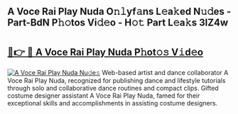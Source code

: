 ## A Voce Rai Play Nuda O𝚗𝚕yf𝚊ns L𝚎a𝚔ed N𝚞𝚍es - Part-BdN P𝚑𝚘tos Vi𝚍𝚎o - H𝚘𝚝 Part L𝚎a𝚔s 3lZ4w

# <h2><a href="http://kf800vb.oniu.top/?m=A+Voce+Rai+Play+Nuda">🔗👉 🔴 A Voce Rai Play Nuda P𝚑ot𝚘𝚜 V𝚒d𝚎o</a></h2>

[![A Voce Rai Play Nuda Nu𝚍e𝚜](https://i.imgur.com/0qMVB7G.gif)](http://kf800vb.oniu.top/?m=A+Voce+Rai+Play+Nuda)
Web-based artist and dance collaborator A Voce Rai Play Nuda, recognized for publishing dance and lifestyle tutorials through solo and collaborative dance routines and compact clips. Gifted costume designer assistant A Voce Rai Play Nuda, famed for their exceptional skills and accomplishments in assisting costume designers.  
